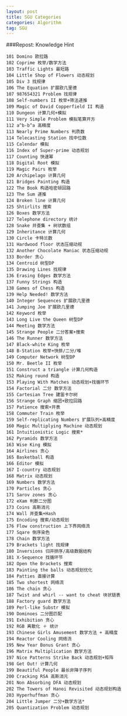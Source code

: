 ```yaml
---
layout: post
title: SGU Categories
categories: Algorithm
tag: SGU
---
```


###Repost: Knowledge Hint

    101 Domino 欧拉路
    102 Coprime 枚举/数学方法
    103 Traffic Lights 最短路
    104 Little Shop of Flowers 动态规划
    105 Div 3 找规律
    106 The Equation 扩展欧几里德
    107 987654321 Problem 找规律
    108 Self-numbers II 枚举+筛法递推
    109 Magic of David Copperfield II 构造
    110 Dungeon 计算几何+模拟
    111 Very Simple Problem 模拟笔算开方
    112 a^b-b^a 高精度
    113 Nearly Prime Numbers 判质数
    114 Telecasting Station 找中位数
    115 Calendar 模拟
    116 Index of Super-prime 动态规划
    117 Counting 快速幂
    118 Digital Root 模拟
    119 Magic Pairs 枚举
    120 Archipelago 计算几何
    121 Bridges Painting 构造
    122 The Book 构造哈密顿回路
    123 The Sum 递推
    124 Broken line 计算几何
    125 Shtirlits 搜索
    126 Boxes 数学方法
    127 Telephone directory 统计
    128 Snake 并查集 + 树状数组
    129 Inheritance 计算几何
    130 Circle 卡特兰数
    131 Hardwood floor 状态压缩动规
    132 Another Chocolate Maniac 状态压缩动规
    133 Border 贪心
    134 Centroid 树型DP
    135 Drawing Lines 找规律
    136 Erasing Edges 数学方法
    137 Funny Strings 构造
    138 Games of Chess 构造
    139 Help Needed! 数学方法
    140 Integer Sequences 扩展欧几里德
    141 Jumping Joe 扩展欧几里德
    142 Keyword 枚举
    143 Long Live the Queen 树型DP
    144 Meeting 数学方法
    145 Strange People 二分答案+搜索
    146 The Runner 数学方法
    147 Black-white King 枚举
    148 B-Station 枚举+快排/二分/堆
    149 Computer Network 树型DP
    150 Mr. Beetle II 枚举
    151 Construct a triangle 计算几何构造
    152 Making round 构造
    153 Playing With Matches 动态规划+找循环节
    154 Factorial 二分 数学方法
    155 Cartesian Tree 建笛卡尔树
    156 Strange Graph 缩团+欧拉回路
    157 Patience 搜索+开表
    158 Commuter Train 枚举
    159 Self-replicating Numbers 扩展队列+高精度
    160 Magic Multiplying Machine 动态规划
    161 Intuitionistic Logic 搜索*
    162 Pyramids 数学方法
    163 Wise King 模拟
    164 Airlines 贪心
    165 Basketball 构造
    166 Editor 模拟
    167 I-country 动态规划
    168 Matrix 动态规划
    169 Numbers 数学方法
    170 Particles 贪心
    171 Sarov zones 贪心
    172 eXam 判断二分图
    173 Coins 高斯消元
    174 Wall 并查集+Hash
    175 Encoding 搜索/动态规划
    176 Flow construction 上下界网络流
    177 Sqare 倒序染色
    178 Chain 数学方法
    179 Brackets light 找规律
    180 Inversions 归并排序/高级数据结构
    181 X-Sequence 找循环节
    182 Open the Brackets 搜索
    183 Painting the balls 动态规划优化
    184 Patties 直接计算
    185 Two shortest 网络流
    186 The chain 贪心
    187 Twist and whirl -- want to cheat 块状链表
    188 Factory guard 数学方法
    189 Perl-like Substr 模拟
    190 Dominoes 二分图匹配
    191 Exhibition 贪心
    192 RGB 离散化 ＋ 统计
    193 Chinese Girls Amusement 数学方法 + 高精度
    194 Reactor Cooling 网络流
    195 New Year Bonus Grant 贪心
    196 Matrix Multiplication 数学方法
    197 Nice Patterns Strike Back 动态规划+矩阵
    198 Get Out! 计算几何
    199 Beautiful People 最长非降子序列
    200 Cracking RSA 高斯消元
    201 Non Absorbing DFA 动态规划
    202 The Towers of Hanoi Revisited 动态规划构造
    203 Hyperhuffman 贪心
    204 Little Jumper 二分+数学方法*
    205 Quantization Problem 动态规划
